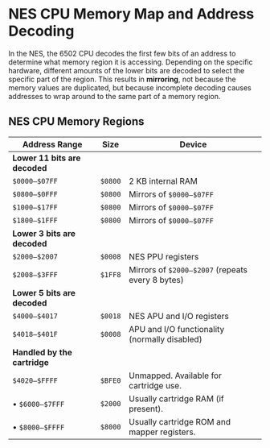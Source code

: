 # NES CPU Memory Map and Address Decoding

In the NES, the 6502 CPU decodes the first few bits of an address to determine what memory region it is accessing. Depending on the specific hardware, different amounts of the lower bits are decoded to select the specific part of the region. This results in **mirroring**, not because the memory values are duplicated, but because incomplete decoding causes addresses to wrap around to the same part of a memory region.

## NES CPU Memory Regions

| Address Range  | Size    | Device                                        |
|----------------|---------|-----------------------------------------------|
| **Lower 11 bits are decoded** |         |                                               |
| `$0000–$07FF`  | `$0800` | 2 KB internal RAM                             |
| `$0800–$0FFF`  | `$0800` | Mirrors of `$0000–$07FF`                      |
| `$1000–$17FF`  | `$0800` | Mirrors of `$0000–$07FF`                      |
| `$1800–$1FFF`  | `$0800` | Mirrors of `$0000–$07FF`                      |
| **Lower 3 bits are decoded** |         |                                               |
| `$2000–$2007`  | `$0008` | NES PPU registers                             |
| `$2008–$3FFF`  | `$1FF8` | Mirrors of `$2000–$2007` (repeats every 8 bytes) |
| **Lower 5 bits are decoded** |         |                                               |
| `$4000–$4017`  | `$0018` | NES APU and I/O registers                      |
| `$4018–$401F`  | `$0008` | APU and I/O functionality (normally disabled)  |
| **Handled by the cartridge** |         |                                               |
| `$4020–$FFFF`  | `$BFE0` | Unmapped. Available for cartridge use.         |
| • `$6000–$7FFF` | `$2000` | Usually cartridge RAM (if present).            |
| • `$8000–$FFFF` | `$8000` | Usually cartridge ROM and mapper registers.    |
